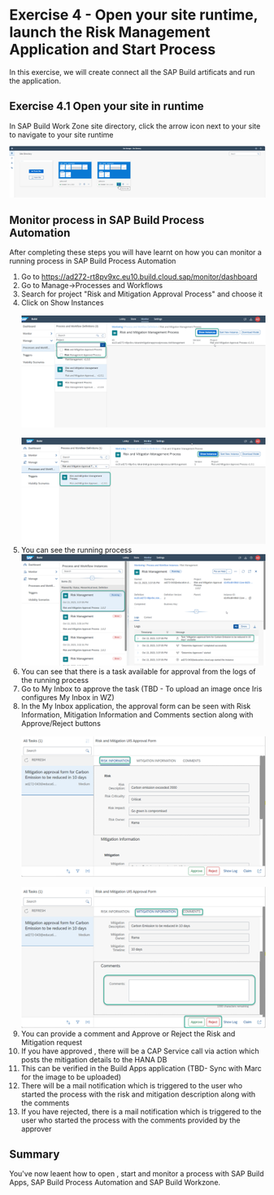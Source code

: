 # Exercise 4 - Open your site runtime, launch the Risk Management Application and Start Process

In this exercise, we will create connect all the SAP Build artificats and run the application.

## Exercise 4.1 Open your site in runtime
In SAP Build Work Zone site directory, click the arrow icon next to your site to navigate to your site runtime

![Work Zone](/exercises/4_OpenAppAndStartProcess/Images/Go-to-site-1.png)



## Monitor process in SAP Build Process Automation

After completing these steps you will have learnt on how you can monitor a running process in SAP Build Process Automation

1.	Go to https://ad272-rt8pv9xc.eu10.build.cloud.sap/monitor/dashboard <br>
2.	Go to Manage->Processes and Workflows <br>
3.	Search for project "Risk and Mitigation Approval Process" and choose it <br>
4.	Click on Show Instances <br>
<br>![Process design](/exercises/4_OpenAppAndStartProcess/Images/Monitor_process_1.png)<br>
<br>![Process design](/exercises/4_OpenAppAndStartProcess/Images/Monitor_process_2.png)<br>
5.	You can see the running process
<br>![Process design](/exercises/4_OpenAppAndStartProcess/Images/Monitor_process_3.png)<br>
6.	You can see that there is a task available for approval from the logs of the running process <br>
7.	Go to My Inbox to approve the task (TBD - To upload an image once Iris configures My Inbox in WZ) <br>
8.	In the My Inbox application, the approval form can be seen with Risk Information, Mitigation Information and Comments section along with Approve/Reject buttons <br>
   <br>![Process design](/exercises/4_OpenAppAndStartProcess/Images/Monitor_process_4.png)<br>
   <br>![Process design](/exercises/4_OpenAppAndStartProcess/Images/Monitor_process_5.png)<br>
9.	You can provide a comment and Approve or Reject the Risk and Mitigation request <br>
10.	If you have approved , there will be a CAP Service call via action which posts the mitigation details to the HANA DB <br>
11.	This can be verified in the Build Apps application (TBD- Sync with Marc for the image to be uploaded) <br>
12.	There will be a mail notification which is triggered to the user who started the process with the risk and mitigation description along with the comments <br>
13.	If you have rejected, there is a  mail notification which is triggered to the user who started the process with the comments provided by the approver <br>

   
## Summary

You've now leaent how to open , start and monitor a process with SAP Build Apps, SAP Build Process Automation and SAP Build Workzone.



